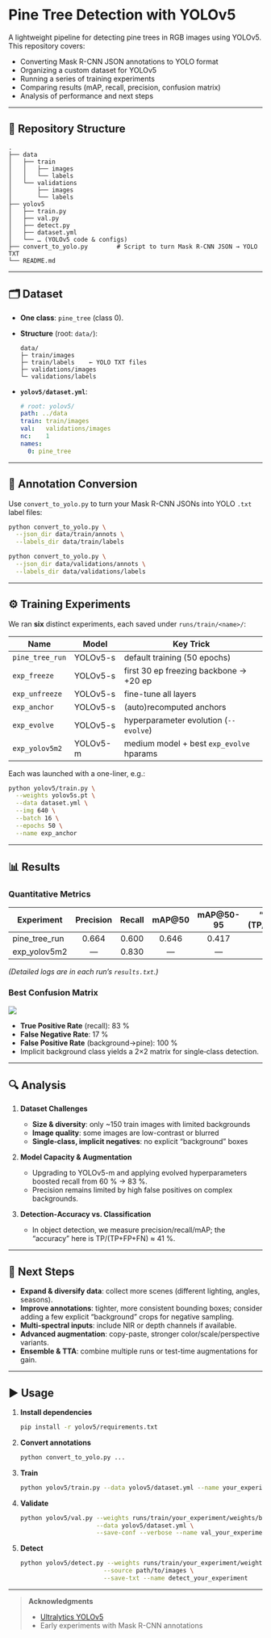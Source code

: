 # Pine Tree Detection with YOLOv5

A lightweight pipeline for detecting pine trees in RGB images using YOLOv5. This repository covers:

* Converting Mask R-CNN JSON annotations to YOLO format
* Organizing a custom dataset for YOLOv5
* Running a series of training experiments
* Comparing results (mAP, recall, precision, confusion matrix)
* Analysis of performance and next steps

---

## 📂 Repository Structure

```
.
├── data
│   ├── train
│   │   ├── images
│   │   └── labels
│   └── validations
│       ├── images
│       └── labels
├── yolov5
│   ├── train.py
│   ├── val.py
│   ├── detect.py
│   ├── dataset.yml
│   └── … (YOLOv5 code & configs)
├── convert_to_yolo.py        # Script to turn Mask R-CNN JSON → YOLO TXT
└── README.md
```

---

## 🗂 Dataset

* **One class**: `pine_tree` (class 0).

* **Structure** (root: `data/`):

  ```
  data/
  ├─ train/images
  ├─ train/labels    ← YOLO TXT files
  ├─ validations/images
  └─ validations/labels
  ```

* **`yolov5/dataset.yml`**:

  ```yaml
  # root: yolov5/
  path: ../data
  train: train/images
  val:   validations/images
  nc:    1
  names:
    0: pine_tree
  ```

---

## 🔄 Annotation Conversion

Use `convert_to_yolo.py` to turn your Mask R-CNN JSONs into YOLO `.txt` label files:

```bash
python convert_to_yolo.py \
  --json_dir data/train/annots \
  --labels_dir data/train/labels

python convert_to_yolo.py \
  --json_dir data/validations/annots \
  --labels_dir data/validations/labels
```

---

## ⚙️ Training Experiments

We ran **six** distinct experiments, each saved under `runs/train/<name>/`:

| Name            | Model    | Key Trick                                |
| --------------- | -------- | ---------------------------------------- |
| `pine_tree_run` | YOLOv5-s | default training (50 epochs)             |
| `exp_freeze`    | YOLOv5-s | first 30 ep freezing backbone → +20 ep   |
| `exp_unfreeze`  | YOLOv5-s | fine-tune all layers                     |
| `exp_anchor`    | YOLOv5-s | (auto)recomputed anchors                 |
| `exp_evolve`    | YOLOv5-s | hyperparameter evolution (`--evolve`)    |
| `exp_yolov5m2`  | YOLOv5-m | medium model + best `exp_evolve` hparams |

Each was launched with a one-liner, e.g.:

```bash
python yolov5/train.py \
  --weights yolov5s.pt \
  --data dataset.yml \
  --img 640 \
  --batch 16 \
  --epochs 50 \
  --name exp_anchor
```

---

## 📊 Results

### Quantitative Metrics

| Experiment      | Precision | Recall | mAP\@50 | mAP\@50-95 | “Accuracy” (TP/(TP+FP+FN)) |
| --------------- | :-------: | :----: | :-----: | :--------: | :------------------------: |
| pine\_tree\_run |   0.664   |  0.600 |  0.646  |    0.417   |           46.2 %           |
| exp\_yolov5m2   |     —     |  0.830 |    —    |      —     |           41.5 %           |

*(Detailed logs are in each run’s `results.txt`.)*

### Best Confusion Matrix

![](runs/val/val_exp_yolov5m2/confusion_matrix.png)

* **True Positive Rate** (recall): 83 %
* **False Negative Rate**: 17 %
* **False Positive Rate** (background→pine): 100 %
* Implicit background class yields a 2×2 matrix for single‐class detection.

---

## 🔍 Analysis

1. **Dataset Challenges**

   * **Size & diversity**: only \~150 train images with limited backgrounds
   * **Image quality**: some images are low-contrast or blurred
   * **Single‐class, implicit negatives**: no explicit “background” boxes

2. **Model Capacity & Augmentation**

   * Upgrading to YOLOv5-m and applying evolved hyperparameters boosted recall from 60 % → 83 %.
   * Precision remains limited by high false positives on complex backgrounds.

3. **Detection‐Accuracy vs. Classification**

   * In object detection, we measure precision/recall/mAP; the “accuracy” here is TP/(TP+FP+FN) ≈ 41 %.

---

## 🚀 Next Steps

* **Expand & diversify data**: collect more scenes (different lighting, angles, seasons).
* **Improve annotations**: tighter, more consistent bounding boxes; consider adding a few explicit “background” crops for negative sampling.
* **Multi-spectral inputs**: include NIR or depth channels if available.
* **Advanced augmentation**: copy-paste, stronger color/scale/perspective variants.
* **Ensemble & TTA**: combine multiple runs or test-time augmentations for gain.

---

## ▶️ Usage

1. **Install dependencies**

   ```bash
   pip install -r yolov5/requirements.txt
   ```
2. **Convert annotations**

   ```bash
   python convert_to_yolo.py ...
   ```
3. **Train**

   ```bash
   python yolov5/train.py --data yolov5/dataset.yml --name your_experiment
   ```
4. **Validate**

   ```bash
   python yolov5/val.py --weights runs/train/your_experiment/weights/best.pt \
                        --data yolov5/dataset.yml \
                        --save-conf --verbose --name val_your_experiment
   ```
5. **Detect**

   ```bash
   python yolov5/detect.py --weights runs/train/your_experiment/weights/best.pt \
                          --source path/to/images \
                          --save-txt --name detect_your_experiment
   ```

---

> **Acknowledgments**
>
> * [Ultralytics YOLOv5](https://github.com/ultralytics/yolov5)
> * Early experiments with Mask R-CNN annotations
